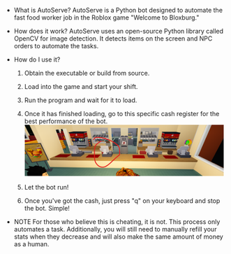 - What is AutoServe?
    AutoServe is a Python bot designed to automate the fast food worker job in the Roblox game "Welcome to Bloxburg."

- How does it work?
    AutoServe uses an open-source Python library called OpenCV for image detection. It detects items on the screen and NPC orders to automate the tasks.

- How do I use it?
    1. Obtain the executable or build from source.

    2. Load into the game and start your shift.

    3. Run the program and wait for it to load.

    4. Once it has finished loading, go to this specific cash register for the best performance of the bot.
    ![Cash register location](CashRegisterImage.png)

    5. Let the bot run!

    6. Once you've got the cash, just press "q" on your keyboard and stop the bot. Simple!

- NOTE
    For those who believe this is cheating, it is not. This process only automates a task. Additionally, you will still need to manually refill your stats when they decrease and will also make the same amount of money as a human.